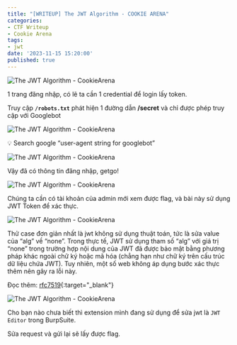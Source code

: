 ```yaml
---
title: "[WRITEUP] The JWT Algorithm - COOKIE ARENA"
categories:
- CTF Writeup
- Cookie Arena
tags:
- jwt
date: '2023-11-15 15:20:00'
published: true
---
```



![The JWT Algorithm - CookieArena](/posts/the-jwt-algorithm-CookieArena/Untitled.png)

1 trang đăng nhập, có lẽ ta cần 1 credential để login lấy token.

Truy cập **`/robots.txt`** phát hiện 1 đường dẫn **/secret** và chỉ được phép truy cập với Googlebot

![The JWT Algorithm - CookieArena](/posts/the-jwt-algorithm-CookieArena/Untitled%201.png)

<aside>
💡 Search google “user-agent string for googlebot”

</aside>

![The JWT Algorithm - CookieArena](/posts/the-jwt-algorithm-CookieArena/Untitled%202.png)

Vậy đã có thông tin đăng nhập, getgo!

![The JWT Algorithm - CookieArena](/posts/the-jwt-algorithm-CookieArena/Untitled%203.png)

Chúng ta cần có tài khoản của admin mới xem được flag, và bài này sử dụng JWT Token để xác thực.

![The JWT Algorithm - CookieArena](/posts/the-jwt-algorithm-CookieArena/Untitled%204.png)

Thử case đơn giản nhất là jwt không sử dụng thuật toán, tức là sửa value của “alg” về “none”. Trong thực tế, JWT sử dụng tham số “alg” với giá trị “none” trong trường hợp nội dung của JWT đã được bảo mật bằng phương pháp khác ngoài chữ ký hoặc mã hóa (chẳng hạn như chữ ký trên cấu trúc dữ liệu chứa JWT). Tuy nhiên, một số web không áp dụng bước xác thực thêm nên gây ra lỗi này.

Đọc thêm: [rfc7519](https://datatracker.ietf.org/doc/html/rfc7519#:~:text=6.%20%20Unsecured%20JWTs%0A%0A%20%20%20To,as%20its%20JWS%20Payload){:target="\_blank"}

![The JWT Algorithm - CookieArena](/posts/the-jwt-algorithm-CookieArena/Untitled%205.png)

Cho bạn nào chưa biết thì extension mình đang sử dụng để sửa jwt là `JWT Editor` trong BurpSuite.

Sửa request và gửi lại sẽ lấy được flag.